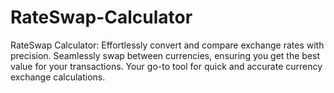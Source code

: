 # RateSwap-Calculator
RateSwap Calculator: Effortlessly convert and compare exchange rates with precision. Seamlessly swap between currencies, ensuring you get the best value for your transactions. Your go-to tool for quick and accurate currency exchange calculations.
